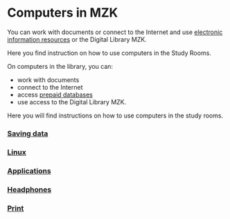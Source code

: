 # Computers in MZK

You can work with documents or connect to the Internet and use <a class="external" href="http://www.mzk.cz/en/catalogues-and-databases" target="_blank">electronic information resources</a> or the Digital Library MZK.

Here you find instruction on how to use computers in the Study Rooms.

On computers in the library, you can:

* work with documents
* connect to the Internet 
* access <a class="external" href="https://www.mzk.cz/en/catalogues-and-databases/databases" target="_blank">prepaid databases</a>
* use access to the Digital Library MZK. 

Here you will find instructions on how to use computers in the study rooms.
<br>

### [Saving data](/en/ukladani-dat)
### [Linux](/en/linux)
### [Applications](/en/aplikace)
### [Headphones](/en/aplikace)
### [Print](/en/tisk)

